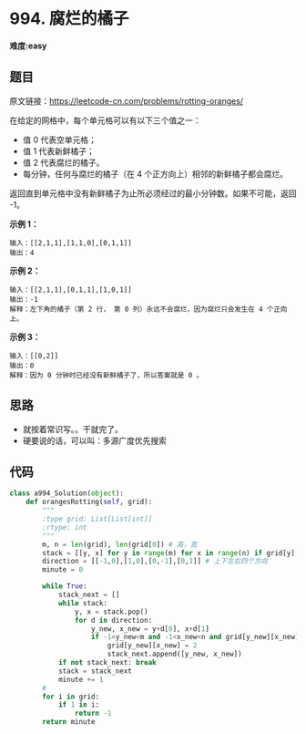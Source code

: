 # 994. 腐烂的橘子
**难度:easy**
## 题目
原文链接：https://leetcode-cn.com/problems/rotting-oranges/

在给定的网格中，每个单元格可以有以下三个值之一：

* 值 0 代表空单元格；
* 值 1 代表新鲜橘子；
* 值 2 代表腐烂的橘子。
* 每分钟，任何与腐烂的橘子（在 4 个正方向上）相邻的新鲜橘子都会腐烂。

返回直到单元格中没有新鲜橘子为止所必须经过的最小分钟数。如果不可能，返回 -1。

**示例 1：**
```
输入：[[2,1,1],[1,1,0],[0,1,1]]
输出：4
```
**示例 2：**
```
输入：[[2,1,1],[0,1,1],[1,0,1]]
输出：-1
解释：左下角的橘子（第 2 行， 第 0 列）永远不会腐烂，因为腐烂只会发生在 4 个正向上。
```
**示例 3：**
```
输入：[[0,2]]
输出：0
解释：因为 0 分钟时已经没有新鲜橘子了，所以答案就是 0 。
```
## 思路
* 就按着常识写。。干就完了。
* 硬要说的话，可以叫：多源广度优先搜索

## 代码
```python
class a994_Solution(object):
    def orangesRotting(self, grid):
        """
        :type grid: List[List[int]]
        :rtype: int
        """
        m, n = len(grid), len(grid[0]) # 高，宽
        stack = [[y, x] for y in range(m) for x in range(n) if grid[y][x]==2]# 记录腐烂橘子的坐标
        direction = [[-1,0],[1,0],[0,-1],[0,1]] # 上下左右四个方向
        minute = 0

        while True:
            stack_next = []
            while stack:
                y, x = stack.pop()
                for d in direction:
                    y_new, x_new = y+d[0], x+d[1]
                    if -1<y_new<m and -1<x_new<n and grid[y_new][x_new] == 1:#如果四周有新鲜橘子
                        grid[y_new][x_new] = 2
                        stack_next.append([y_new, x_new])
            if not stack_next: break
            stack = stack_next
            minute += 1
        #
        for i in grid:
            if 1 in i:
                return -1
        return minute
```
